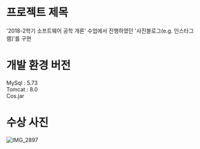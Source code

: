 # 프로젝트 제목
'2018-2학기 소프트웨어 공학 개론' 수업에서 진행하였던 '사진블로그(e.g. 인스타그램)'를 구현

# 개발 환경 버전
MySql : 5.73  
Tomcat : 8.0  
Cos.jar   

# 수상 사진
![IMG_2897](https://user-images.githubusercontent.com/26870568/77166954-7bd1c480-6af8-11ea-955b-f710273b7e0c.jpg)
